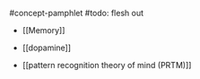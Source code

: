 #concept-pamphlet 
#todo: flesh out


- [[Memory]]

- [[dopamine]]
- [[pattern recognition theory of mind (PRTM)]]
